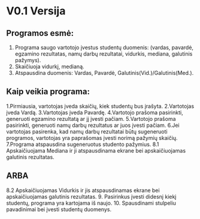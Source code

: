 # V0.1 Versija

## Programos esmė:
1. Programa saugo vartotojo įvestus studentų duomenis: (vardas, pavardė,
egzamino rezultatas, namų darbų rezultatai, vidurkis, mediana, galutinis pažymys).
2. Skaičiuoja vidurkį, medianą.
3. Atspausdina duomenis: Vardas, Pavardė, Galutinis(Vid.)/Galutinis(Med.).

## Kaip veikia programa:

1.Pirmiausia, vartotojas įveda skaičių, kiek studentų bus įrašyta.
2.Vartotojas įveda Vardą.
3.Vartotojas įveda Pavardę.
4.Vartotojo prašoma pasirinkti, generuoti egzamino rezultatą ar jį įvesti pačiam.
5.Vartotojo prašoma pasirinkti, generuoti namų darbų rezultatus ar juos įvesti pačiam.
6.Jei vartotojas pasirenka, kad namų darbų rezultatai būtų sugeneruoti programos,
vartotojas yra paprašomas įvesti norimą pažymių skaičių.
7.Programa atspausdina sugeneruotus studento pažymius.
8.1 Apskaičiuojama Mediana ir ji atspausdinama ekrane bei apskaičiuojamas galutinis rezultatas.
## ARBA
8.2 Apskaičiuojamas Vidurkis ir jis atspausdinamas ekrane bei apskaičiuojamas galutinis rezultatas.
9. Pasirinkus įvesti didesnį kiekį studentų, programa yra kartojama iš naujo.
10. Spausdinami stulpeliu pavadinimai bei įvesti studentų duomenys.
